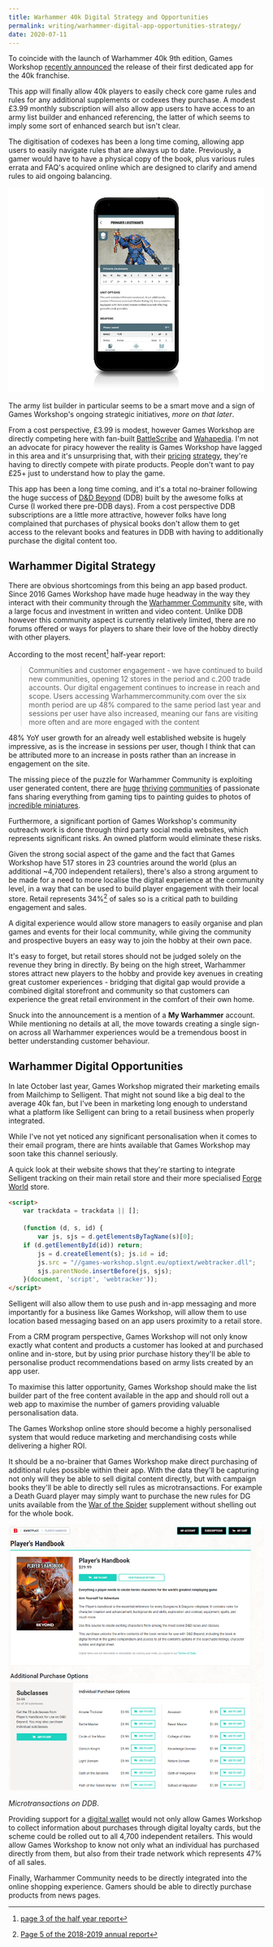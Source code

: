 ```yaml
---
title: Warhammer 40k Digital Strategy and Opportunities
permalink: writing/warhammer-digital-app-opportunities-strategy/
date: 2020-07-11
---
```


To coincide with the launch of Warhammer 40k 9th edition, Games Workshop [recently announced](https://www.warhammer-community.com/2020/07/09/the-app-all-you-need-to-know/) the release of their first dedicated app for the 40k franchise.

This app will finally allow 40k players to easily check core game rules and rules for any additional supplements or codexes they purchase. A modest £3.99 monthly subscription will also allow app users to have access to an army list builder and enhanced referencing, the latter of which seems to imply some sort of enhanced search but isn't clear.

The digitisation of codexes has been a long time coming, allowing app users to easily navigate rules that are always up to date. Previously, a gamer would have to have a physical copy of the book, plus various rules errata and FAQ's acquired online which are designed to clarify and amend rules to aid ongoing balancing.

[![40k App](../../images/post-images/warhammerApp.png)](../../images/post-images/warhammerApp.png)

The army list builder in particular seems to be a smart move and a sign of Games Workshop's ongoing strategic initiatives, _more on that later_.

From a cost perspective, £3.99 is modest, however Games Workshop are directly competing here with fan-built [BattleScribe](https://battlescribe.net/) and [Wahapedia](http://wahapedia.ru/). I'm not an advocate for piracy however the reality is Games Workshop have lagged in this area and it's  unsurprising that, with their [pricing](https://www.games-workshop.com/en-GB/Codex-Space-Marines-HB-EN-2019) [strategy](https://www.games-workshop.com/en-GB/Codex-Salamanders-EN-2019), they're having to directly compete with pirate products. People don't want to pay £25+ just to understand how to play the game.

This app has been a long time coming, and it's a total no-brainer following the huge success of [D&D Beyond](https://www.dndbeyond.com/) (DDB) built by the awesome folks at Curse (I worked there pre-DDB days). From a cost perspective DDB subscriptions are a little more attractive, however folks have long complained that purchases of physical books don't allow them to get access to the relevant books and features in DDB with having to additionally purchase the digital content too.


## Warhammer Digital Strategy

There are obvious shortcomings from this being an app based product. Since 2016 Games Workshop have made huge headway in the way they interact with their community through the [Warhammer Community](https://www.warhammer-community.com/) site, with a large focus and investment in written and video content. Unlike DDB however this community aspect is currently relatively limited, there are no forums offered or ways for players to share their love of the hobby directly with other players.

According to the most recent[^halfyear] half-year report:

> Communities and customer engagement - we have continued to build new communities, opening 12 stores in the period and c.200 trade accounts. Our digital engagement continues to increase in reach and scope. Users accessing Warhammercommunity.com over the six month period are up 48% compared to the same period last year and sessions per user have also increased, meaning our fans are visiting more often and are more engaged with the content

48% YoY user growth for an already well established website is hugely impressive, as is the increase in sessions per user, though I think that can be attributed more to an increase in posts rather than an increase in engagement on the site.

The missing piece of the puzzle for Warhammer Community is exploiting user generated content, there are [huge](https://www.reddit.com/r/Warhammer40k/) [thriving](https://www.dakkadakka.com/) [communities](http://www.bolterandchainsword.com/) of passionate fans sharing everything from gaming tips to painting guides to photos of [incredible miniatures](http://www.coolminiornot.com/topweek).

Furthermore, a significant portion of Games Workshop's community outreach work is done through third party social media websites, which represents significant risks. An owned platform would eliminate these risks.

Given the strong social aspect of the game and the fact that Games Workshop have 517 stores in 23 countries around the world (plus an additional ~4,700 independent retailers), there's also a strong argument to be made for a need to more localise the digital experience at the community level, in a way that can be used to build player engagement with their local store. Retail represents 34%[^annualreport] of sales so is a critical path to building engagement and sales.

A digital experience would allow store managers to easily organise and plan games and events for their local community, while giving the community and prospective buyers an easy way to join the hobby at their own pace. 

It's easy to forget, but retail stores should not be judged solely on the revenue they bring in directly. By being on the high street, Warhammer stores attract new players to the hobby and provide key avenues in creating great customer experiences - bridging that digital gap would provide a combined digital storefront and community so that customers can experience the great retail environment in the comfort of their own home.

Snuck into the announcement is a mention of a **My Warhammer** account. While mentioning no details at all, the move towards creating a single sign-on across all Warhammer experiences would be a tremendous boost in better understanding customer behaviour.


## Warhammer Digital Opportunities

In late October last year, Games Workshop migrated their marketing emails from Mailchimp to Selligent. That might not sound like a big deal to the average 40k fan, but I've been in marketing long enough to understand what a platform like Selligent can bring to a retail business when properly integrated.

While I've not yet noticed any significant personalisation when it comes to their email program, there are hints available that Games Workshop may soon take this channel seriously.

A quick look at their website shows that they're starting to integrate Selligent tracking on their main retail store and their more specialised [Forge World](https://www.forgeworld.co.uk/en-GB/FW-Home) store.

```html
<script>
    var trackdata = trackdata || [];
                    
    (function (d, s, id) {
        var js, sjs = d.getElementsByTagName(s)[0];
    if (d.getElementById(id)) return;
        js = d.createElement(s); js.id = id;
        js.src = "//games-workshop.slgnt.eu/optiext/webtracker.dll";
        sjs.parentNode.insertBefore(js, sjs);
    }(document, 'script', 'webtracker'));
</script>
```

Selligent will also allow them to use push and in-app messaging and more importantly for a business like Games Workshop, will allow them to use location based messaging based on an app users proximity to a retail store.

From a CRM program perspective, Games Workshop will not only know exactly what content and products a customer has looked at and purchased online and in-store, but by using prior purchase history they'll be able to personalise product recommendations based on army lists created by an app user.

To maximise this latter opportunity, Games Workshop should make the list builder part of the free content available in the app and should roll out a web app to maximise the number of gamers providing valuable personalisation data.

The Games Workshop online store should become a highly personalised system that would reduce marketing and merchandising costs while delivering a higher ROI.

It should be a no-brainer that Games Workshop make direct purchasing of additional rules possible within their app. With the data they'll be capturing not only will they be able to sell digital content directly, but with campaign books they'll be able to directly sell rules as microtransactions. For example a Death Guard player may simply want to purchase the new rules for DG units available from the [War of the Spider](https://www.games-workshop.com/en-GB/Psychic-Awakening-War-Of-The-Spider-EN-2020) supplement without shelling out for the whole book.

[![Microtransactions on DDB](../../images/post-images/ddbMicrotransactions.png)](../../images/post-images/ddbMicrotransactions.png)

_Microtransactions on DDB_.

Providing support for a [digital wallet](https://www.jacquescorbytuech.com/writing/mobile-wallet-marketing) would not only allow Games Workshop to collect information about purchases through digital loyalty cards, but the scheme could be rolled out to all 4,700 independent retailers. This would allow Games Workshop to know not only what an individual has purchased directly from them, but also from their trade network which represents 47% of all sales.

Finally, Warhammer Community needs to be directly integrated into the online shopping experience. Gamers should be able to directly purchase products from news pages.

[^halfyear]: [page 3 of the half year report](https://investor.games-workshop.com/wp-content/uploads/2020/01/2019-20-half-year-report.pdf)
[^annualreport]: [Page 5 of the 2018-2019 annual report](https://investor.games-workshop.com/wp-content/uploads/2019/07/2018-19-Annual-Report-with-Cover.pdf)